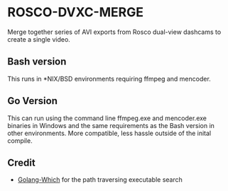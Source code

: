 # ROSCO-DVXC-MERGE

Merge together series of AVI exports from Rosco dual-view dashcams to create a single video.

## Bash version

This runs in \*NIX/BSD environments requiring ffmpeg and mencoder.

## Go Version

This can run using the command line ffmpeg.exe and mencoder.exe binaries in Windows and the same requirements as the Bash version in other environments. More compatible, less hassle outside of the inital compile.

## Credit

* [Golang-Which](https://github.com/MrLYC/Golang-Which) for the path traversing executable search

